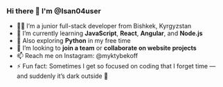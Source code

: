 ### Hi there 👋 I'm @Isan04user

- 👨‍💻 I’m a junior full-stack developer from Bishkek, Kyrgyzstan  
- 🔭 I’m currently learning **JavaScript**, **React**, **Angular**, and **Node.js**  
- 🌱 Also exploring **Python** in my free time  
- 🤝 I’m looking to **join a team** or **collaborate on website projects**  
- 📫 Reach me on Instagram: @myktybekoff 
- ⚡ Fun fact: Sometimes I get so focused on coding that I forget time — and suddenly it’s dark outside 🌙  

<!---
Isan04user/Isan04user is a ✨ special ✨ repository because its `README.md` (this file) appears on your GitHub profile.
You can click the Preview link to take a look at your changes.
--->

